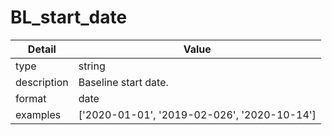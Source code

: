# BL_start_date
| Detail | Value |
| ------ | ----- |
| type | string |
| description | Baseline start date. |
| format | date |
| examples | ['2020-01-01', '2019-02-026', '2020-10-14'] |
